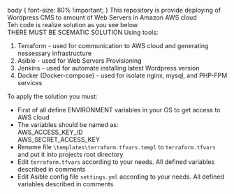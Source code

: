body {
    font-size: 80% !important;
}
This repository is provide deploying of Wordpress CMS to amount of Web Servers in Amazon AWS cloud  
Teh code is realize solution as you see below  
THERE MUST BE SCEMATIC SOLUTION
Using tools:  
1. Terraform - used for communication to AWS cloud and generating nessessary infrastructure  
2. Asible - used for Web Servers Provisioning  
3. Jenkins - used for automate installing latest Wordpress version  
4. Docker (Docker-compose) - used for isolate nginx, mysql, and PHP-FPM services  

To apply the solution you must:  
* First of all define ENVIRONMENT variables in your OS to get access to AWS cloud  
* The variables should be named as:  
AWS_ACCESS_KEY_ID  
AWS_SECRET_ACCESS_KEY  
* Rename file `\templates\terraform.tfvars.templ` to `terraform.tfvars` and put it into projects root directory  
* Edit `terraform.tfvars` according to your needs. All defined variables described in comments  
* Edit Asible config file `settings.yml` according to your needs. All defined variables described in comments

